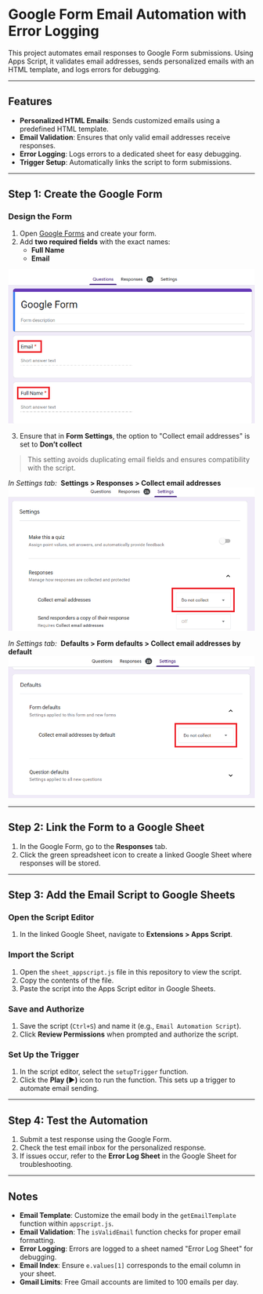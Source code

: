 # Google Form Email Automation with Error Logging

This project automates email responses to Google Form submissions. Using Apps Script, it validates email addresses, sends personalized emails with an HTML template, and logs errors for debugging.

---

## Features

- **Personalized HTML Emails**: Sends customized emails using a predefined HTML template.
- **Email Validation**: Ensures that only valid email addresses receive responses.
- **Error Logging**: Logs errors to a dedicated sheet for easy debugging.
- **Trigger Setup**: Automatically links the script to form submissions.

---

## Step 1: Create the Google Form

### Design the Form
1. Open [Google Forms](https://forms.google.com) and create your form.
2. Add **two required fields** with the exact names:
   - **Full Name**
   - **Email**

  ![required questions](assets/images/required-questions.png "required questions")

3. Ensure that in **Form Settings**, the option to "Collect email addresses" is set to **Don’t collect** 
  > This setting avoids duplicating email fields and ensures compatibility with the script.  
  
  _In Settings tab:_ &nbsp;**Settings > Responses > Collect email addresses**  
  ![response settings](assets/images/response-settings(1).png "response settings")  

  _In Settings tab:_ &nbsp;**Defaults > Form defaults > Collect email addresses by default**  
  ![response settings](assets/images/response-settings(2).png "default settings")

---

## Step 2: Link the Form to a Google Sheet

1. In the Google Form, go to the **Responses** tab.
2. Click the green spreadsheet icon to create a linked Google Sheet where responses will be stored.

---

## Step 3: Add the Email Script to Google Sheets

### Open the Script Editor
1. In the linked Google Sheet, navigate to **Extensions > Apps Script**.

### Import the Script
1. Open the `sheet_appscript.js` file in this repository to view the script.
2. Copy the contents of the file.
3. Paste the script into the Apps Script editor in Google Sheets.

### Save and Authorize
1. Save the script (`Ctrl+S`) and name it (e.g., `Email Automation Script`).
2. Click **Review Permissions** when prompted and authorize the script.

### Set Up the Trigger
1. In the script editor, select the `setupTrigger` function.
2. Click the **Play (▶️)** icon to run the function. This sets up a trigger to automate email sending.

---

## Step 4: Test the Automation

1. Submit a test response using the Google Form.
2. Check the test email inbox for the personalized response.
3. If issues occur, refer to the **Error Log Sheet** in the Google Sheet for troubleshooting.

---

## Notes

- **Email Template**: Customize the email body in the `getEmailTemplate` function within `appscript.js`.
- **Email Validation**: The `isValidEmail` function checks for proper email formatting.
- **Error Logging**: Errors are logged to a sheet named "Error Log Sheet" for debugging.
- **Email Index**: Ensure `e.values[1]` corresponds to the email column in your sheet.
- **Gmail Limits**: Free Gmail accounts are limited to 100 emails per day.

